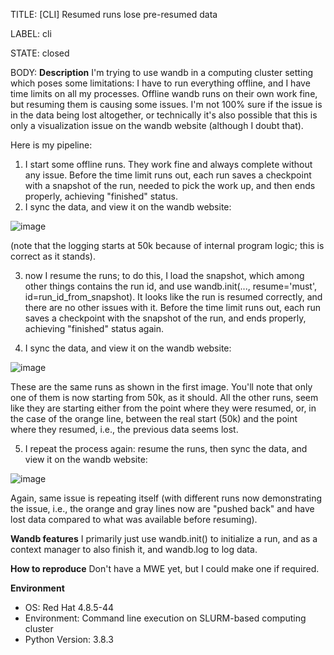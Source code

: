 TITLE:
[CLI] Resumed runs lose pre-resumed data

LABEL:
cli

STATE:
closed

BODY:
**Description**
I'm trying to use wandb in a computing cluster setting which poses some limitations:  I have to run everything offline, and I have time limits on all my processes.  Offline wandb runs on their own work fine, but resuming them is causing some issues.  I'm not 100% sure if the issue is in the data being lost altogether, or technically it's also possible that this is only a visualization issue on the wandb website (although I doubt that).

Here is my pipeline:

1. I start some offline runs.  They work fine and always complete without any issue.  Before the time limit runs out, each run saves a checkpoint with a snapshot of the run, needed to pick the work up, and then ends properly, achieving "finished" status.
2. I sync the data, and view it on the wandb website:

![image](https://user-images.githubusercontent.com/1794938/144137612-415f0f0a-47c6-42b5-a264-cd261ebcdca8.png)

(note that the logging starts at 50k because of internal program logic;  this is correct as it stands).

3. now I resume the runs;  to do this, I load the snapshot, which among other things contains the run id, and use wandb.init(..., resume='must', id=run_id_from_snapshot).  It looks like the run is resumed correctly, and there are no other issues with it.  Before the time limit runs out, each run saves a checkpoint with the snapshot of the run, and ends properly, achieving "finished" status again.

4. I sync the data, and view it on the wandb website:

![image](https://user-images.githubusercontent.com/1794938/144139522-01eab18b-e3f2-467d-a4d6-5e148bd3ebc3.png)

These are the same runs as shown in the first image.  You'll note that only one of them is now starting from 50k, as it should.  All the other runs, seem like they are starting either from the point where they were resumed, or, in the case of the orange line, between the real start (50k) and the point where they resumed, i.e., the previous data seems lost.

5. I repeat the process again:  resume the runs, then sync the data, and view it on the wandb website:

![image](https://user-images.githubusercontent.com/1794938/144142807-9f55863e-d721-48ee-89c2-c658cc0cff23.png)

Again, same issue is repeating itself (with different runs now demonstrating the issue, i.e., the orange and gray lines now are "pushed back" and have lost data compared to what was available before resuming).

**Wandb features**
I primarily just use wandb.init() to initialize a run, and as a context manager to also finish it, and wandb.log to log data.

**How to reproduce**
Don't have a MWE yet, but I could make one if required.

**Environment**
- OS: Red Hat 4.8.5-44
- Environment: Command line execution on SLURM-based computing cluster
- Python Version: 3.8.3


